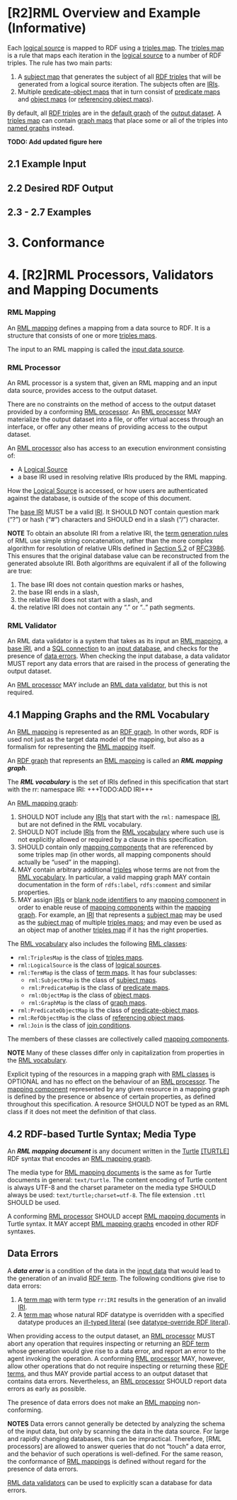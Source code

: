 # [R2]RML Overview and Example (Informative)


Each [logical source]() is mapped to RDF using a [triples map]().
The [triples map]() is a rule that maps each iteration in the [logical source]()
to a number of RDF triples.
The rule has two main parts:


 1. A [subject map]() that generates the subject of all [RDF triples]()
 that will be generated from a logical source iteration.
 The subjects often are [IRIs]().
 2. Multiple [predicate-object maps]() that
 in turn consist of [predicate maps]() and [object maps]()
 (or [referencing object maps]()).
 
By default, all [RDF triples]() are in the [default graph]() of the [output dataset]().
A [triples map]() can contain [graph maps]() that
place some or all of the triples into [named graphs]() instead. 

**TODO: Add updated figure here**

## 2.1 Example Input

## 2.2 Desired RDF Output

## 2.3 - 2.7 Examples

# 3. Conformance

# 4. [R2]RML Processors, Validators and Mapping Documents

### RML Mapping

An [RML mapping]() defines a mapping from a data source to RDF.
It is a structure that consists of one or more [triples maps]().

The input to an RML mapping is called the [input data source]().

### RML Processor

An RML processor is a system that, given an RML mapping and an input data source,
provides access to the output dataset.

There are no constraints on the method of access to the output dataset
provided by a conforming [RML processor]().
An [RML processor]() MAY materialize the output dataset into a file,
or offer virtual access through an interface,
or offer any other means of providing access to the output dataset.

An [RML processor]() also has access to an execution environment consisting of:
* A [Logical Source]()
* a base IRI used in resolving relative IRIs produced by the RML mapping.

How the [Logical Source]() is accessed,
or how users are authenticated against the database,
is outside of the scope of this document.

The [base IRI]() MUST be a valid [IRI]().
It SHOULD NOT contain question mark (“?”) or hash (“#”) characters and
SHOULD end in a slash (“/”) character.

**NOTE**
To obtain an absolute IRI from a relative IRI,
the [term generation rules]() of RML use simple string concatenation,
rather than the more complex algorithm for resolution of relative URIs
defined in [Section 5.2]() of [RFC3986]().
This ensures that the original database value can be reconstructed from the generated absolute IRI.
Both algorithms are equivalent if all of the following are true:


1. The base IRI does not contain question marks or hashes,
2. the base IRI ends in a slash,
3. the relative IRI does not start with a slash, and
4. the relative IRI does not contain any “.” or “..” path segments.

### RML Validator

An RML data validator is a system that takes as its input
an [RML mapping](), a [base IRI](), and a [SQL connection]() to an [input database](),
and checks for the presence of [data errors]().
When checking the input database,
a data validator MUST report any data errors
that are raised in the process of generating the output dataset.

An [RML processor]() MAY include an [RML data validator](), but this is not required.

## 4.1 Mapping Graphs and the RML Vocabulary

An [RML mapping]() is represented as an [RDF graph]().
In other words, RDF is used not just as the target data model of the mapping,
but also as a formalism for representing the [RML mapping]() itself.

An [RDF graph]() that represents an [RML mapping]() is called an **_RML mapping graph_**.

The **_RML vocabulary_** is the set of IRIs defined in this specification
that start with the rr: namespace IRI: +++TODO:ADD IRI+++

An [RML mapping graph]():

1. SHOULD NOT include any [IRIs]() that start with the `rml:` namespace [IRI](),
but are not defined in the RML vocabulary.
2. SHOULD NOT include [IRIs]() from the [RML vocabulary]()
where such use is not explicitly allowed or required by a clause in this specification.
3. SHOULD contain only [mapping components]()
that are referenced by some triples map
(in other words, all mapping components should actually be “used” in the mapping).
4. MAY contain arbitrary additional [triples]() whose terms are not from the [RML vocabulary]().
In particular, a valid mapping graph MAY contain documentation
in the form of `rdfs:label`, `rdfs:comment` and similar properties.
5. MAY assign [IRIs]() or [blank node identifiers]() to any [mapping component]()
in order to enable reuse of [mapping components]() within the [mapping graph]().
For example, an [IRI]() that represents a [subject map]()
may be used as the [subject map]() of multiple [triples maps]();
and may even be used as an object map of another [triples map]()
if it has the right properties.

The [RML vocabulary]() also includes the following [RML classes]():

* `rml:TriplesMap` is the class of [triples maps]().
* `rml:LogicalSource` is the class of [logical sources](). 
* `rml:TermMap` is the class of [term maps](). It has four subclasses:
    * `rml:SubjectMap` is the class of [subject maps]().
    * `rml:PredicateMap` is the class of [predicate maps]().
    * `rml:ObjectMap` is the class of [object maps]().
    * `rml:GraphMap` is the class of [graph maps]().
* `rml:PredicateObjectMap` is the class of [predicate-object maps]().
* `rml:RefObjectMap` is the class of [referencing object maps]().
* `rml:Join` is the class of [join conditions]().

The members of these classes are collectively called [mapping components]().

**NOTE**
Many of these classes differ only in capitalization from properties in the [RML vocabulary]().

Explicit typing of the resources in a mapping graph with [RML classes]() is OPTIONAL
and has no effect on the behaviour of an [RML processor]().
The [mapping component]() represented by any given resource in a mapping graph
is defined by the presence or absence of certain properties,
as defined throughout this specification.
A resource SHOULD NOT be typed as an RML class
if it does not meet the definition of that class.


## 4.2 RDF-based Turtle Syntax; Media Type

An **_RML mapping document_** is any document written in the [Turtle]() [[TURTLE]]() RDF syntax
that encodes an [RML mapping graph]().

The media type for [RML mapping documents]() is the same as for Turtle documents in general:
`text/turtle`.
The content encoding of Turtle content is always UTF-8
and the charset parameter on the media type SHOULD always be used:
`text/turtle;charset=utf-8`. The file extension `.ttl` SHOULD be used.

A conforming [RML processor]() SHOULD accept [RML mapping documents]() in Turtle syntax.
It MAY accept [RML mapping graphs]() encoded in other RDF syntaxes.

## Data Errors

A **_data error_** is a condition of the data in the [input data]()
that would lead to the generation of an invalid [RDF term]().
The following conditions give rise to data errors:


1. A [term map]() with term type `rr:IRI` results in the generation of an invalid [IRI]().
2. A [term map]() whose natural RDF datatype is overridden with a specified datatype
produces an [ill-typed literal]() (see [datatype-override RDF literal]()).

When providing access to the output dataset,
an [RML processor]() MUST abort any operation
that requires inspecting or returning an [RDF term]()
whose generation would give rise to a data error,
and report an error to the agent invoking the operation.
A conforming [RML processor]() MAY, however,
allow other operations that do not require inspecting or returning these [RDF terms](),
and thus MAY provide partial access to an output dataset that contains data errors.
Nevertheless, an [RML processor]() SHOULD report data errors as early as possible.

The presence of data errors does not make an [RML mapping]() non-conforming.

**NOTES**
Data errors cannot generally be detected by analyzing the schema of the input data,
but only by scanning the data in the data source.
For large and rapidly changing databases, this can be impractical.
Therefore, [RML processors] are allowed to answer queries
that do not “touch” a data error,
and the behavior of such operations is well-defined. For the same reason,
the conformance of [RML mappings]() is defined without regard for the presence of data errors.

[RML data validators]() can be used to explicitly scan a database for data errors.












